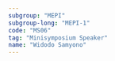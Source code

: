 ```yaml
---
subgroup: "MEPI"
subgroup-long: "MEPI-1"
code: "MS06"
tag: "Minisymposium Speaker"
name: "Widodo Samyono"
---
```

